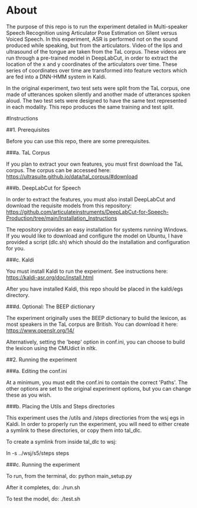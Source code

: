 # About

The purpose of this repo is to run the experiment detailed in Multi-speaker Speech Recognition using Articulator Pose Estimation on Silent versus Voiced Speech. In this experiment, ASR is performed not on the sound produced while speaking, but from the articulators. Video of the lips and ultrasound of the tongue are taken from the TaL corpus. These videos are run through a pre-trained model in DeepLabCut, in order to extract the location of the x and y coordinates of the articulators over time. These series of coordinates over time are transformed into feature vectors which are fed into a DNN-HMM system in Kaldi.

In the original experiment, two test sets were split from the TaL corpus, one made of utterances spoken silently and another made of utterances spoken aloud. The two test sets were designed to have the same text represented in each modality. This repo produces the same training and test split.

#Instructions

##1. Prerequisites

Before you can use this repo, there are some prerequisites.

###a. TaL Corpus

If you plan to extract your own features, you must first download the TaL corpus. The corpus can be accessed here: https://ultrasuite.github.io/data/tal_corpus/#download

###b. DeepLabCut for Speech

In order to extract the features, you must also install DeepLabCut and download the requisite models from this repository: https://github.com/articulateinstruments/DeepLabCut-for-Speech-Production/tree/main/Installation_Instructions

The repository provides an easy installation for systems running Windows. If you would like to download and configure the model on Ubuntu, I have provided a script (dlc.sh) which should do the installation and configuration for you.

###c. Kaldi

You must install Kaldi to run the experiment. See instructions here: https://kaldi-asr.org/doc/install.html

After you have installed Kaldi, this repo should be placed in the kaldi/egs directory.

###d. Optional: The BEEP dictionary

The experiment originally uses the BEEP dictionary to build the lexicon, as most speakers in the TaL corpus are British. You can download it here: https://www.openslr.org/14/

Alternatively, setting the 'beep' option in conf.ini, you can choose to build the lexicon using the CMUdict in nltk.

##2. Running the experiment

###a. Editing the conf.ini

At a minimum, you must edit the conf.ini to contain the correct 'Paths'. The other options are set to the original experiment options, but you can change these as you wish.

###b. Placing the Utils and Steps directories

This experiment uses the /utils and /steps directiories from the wsj egs in Kaldi. In order to properly run the experiment, you will need to either create a symlink to these directories, or copy them into tal_dlc.

To create a symlink from inside tal_dlc to wsj:

 ln -s ../wsj/s5/steps steps

###c. Running the experiment

To run, from the terminal, do:
python main_setup.py

After it completes, do:
./run.sh

To test the model, do:
./test.sh

